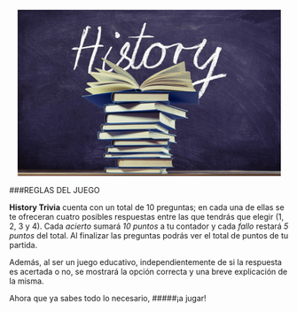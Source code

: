 <p align="center">
  <img width="475" height="300" src="./src/media/history-books.jpg"/>
</p>

###REGLAS DEL JUEGO

**History Trivia** cuenta con un total de 10 preguntas; en cada una de ellas se te ofreceran cuatro posibles respuestas entre las que tendrás que elegir (1, 2, 3 y 4).
Cada *acierto* sumará *10 puntos* a tu contador y cada *fallo* restará *5 puntos* del total. Al finalizar las preguntas podrás ver el total de puntos de tu partida.

Además, al ser un juego educativo, independientemente de si la respuesta es acertada o no, se mostrará la opción correcta y una breve explicación de la misma.

Ahora que ya sabes todo lo necesario, 
#####¡a jugar!

